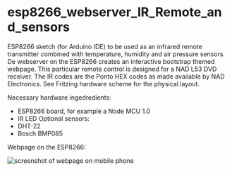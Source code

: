 # esp8266_webserver_IR_Remote_and_sensors
ESP8266 sketch (for Arduino IDE) to be used as an infrared remote transmitter combined with temperature, humidity and air pressure sensors. De webserver on the ESP8266 creates an interactive bootstrap themed webpage. This particular remote control is designed for a NAD L53 DVD receiver. The IR codes are the Ponto HEX codes as made available by NAD Electronics. See Fritzing hardware scheme for the physical layout.

Necessary hardware ingedredients:
* ESP8266 board, for example a Node MCU 1.0
* IR LED
Optional sensors: 
* DHT-22 
* Bosch BMP085

Webpage on the ESP8266:

![screenshot of webpage on mobile phone](https://www.mcfly.nl/Screenshot_20200517-123118_Chrome_240x494.jpg)
